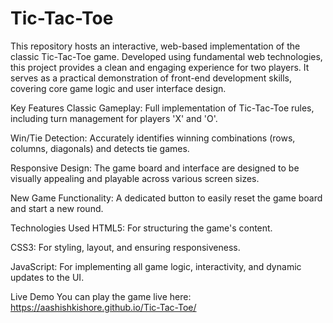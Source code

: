 # Tic-Tac-Toe
This repository hosts an interactive, web-based implementation of the classic Tic-Tac-Toe game. Developed using fundamental web technologies, this project provides a clean and engaging experience for two players. It serves as a practical demonstration of front-end development skills, covering core game logic and user interface design.

Key Features
Classic Gameplay: Full implementation of Tic-Tac-Toe rules, including turn management for players 'X' and 'O'.

Win/Tie Detection: Accurately identifies winning combinations (rows, columns, diagonals) and detects tie games.

Responsive Design: The game board and interface are designed to be visually appealing and playable across various screen sizes.

New Game Functionality: A dedicated button to easily reset the game board and start a new round.

Technologies Used
HTML5: For structuring the game's content.

CSS3: For styling, layout, and ensuring responsiveness.

JavaScript: For implementing all game logic, interactivity, and dynamic updates to the UI.

Live Demo
You can play the game live here: https://aashishkishore.github.io/Tic-Tac-Toe/
